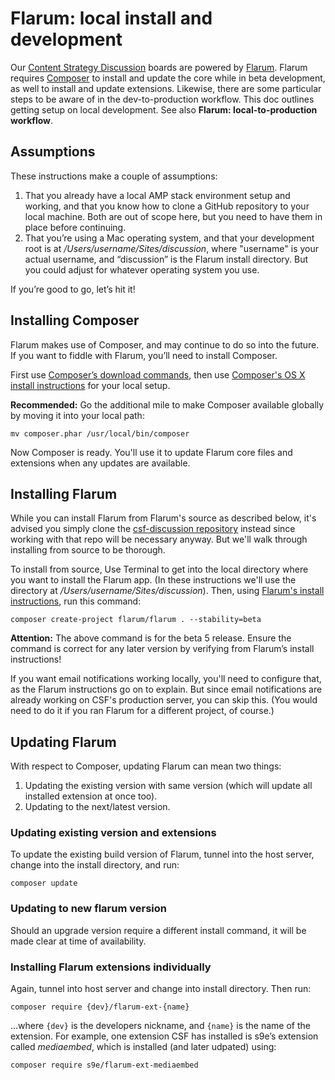 # Flarum: local install and development

Our [Content Strategy Discussion](https://discussion.csf.commuity) boards are powered by [Flarum](https://discuss.flarum.org/). Flarum requires [Composer](https://getcomposer.org) to install and update the core while in beta development, as well to install and update extensions. Likewise, there are some particular steps to be aware of in the dev-to-production workflow. This doc outlines getting setup on local development. See also **Flarum: local-to-production workflow**.

## Assumptions

These instructions make a couple of assumptions:

1. That you already have a local AMP stack environment setup and working, and that you know how to clone a GitHub repository to your local machine. Both are out of scope here, but you need to have them in place before continuing. 
2. That you’re using a Mac operating system, and that your development root is at _/Users/username/Sites/discussion_, where "username" is your actual username, and “discussion” is the Flarum install directory. But you could adjust for whatever operating system you use.

If you’re good to go, let’s hit it!

## Installing Composer

Flarum makes use of Composer, and may continue to do so into the future. If you want to fiddle with Flarum, you’ll need to install Composer.

First use [Composer’s download commands](https://getcomposer.org/download/), then use [Composer's OS X install instructions](https://getcomposer.org/doc/00-intro.md#installation-linux-unix-osx) for your local setup. 

**Recommended:** Go the additional mile to make Composer available globally by moving it into your local path:

`mv composer.phar /usr/local/bin/composer`

Now Composer is ready. You'll use it to update Flarum core files and extensions when any updates are available.

## Installing Flarum

While you can install Flarum from Flarum's source as described below, it's advised you simply clone the [csf-discussion repository](https://github.com/content-strategy-forum/csf-discussion) instead since working with that repo will be necessary anyway. But we'll walk through installing from source to be thorough.

To install from source, Use Terminal to get into the local directory where you want to install the Flarum app. (In these instructions we'll use the directory at _/Users/username/Sites/discussion_). Then, using [Flarum's install instructions](http://flarum.org/docs/installation/), run this command:

```
composer create-project flarum/flarum . --stability=beta
```

**Attention:** The above command is for the beta 5 release. Ensure the command is correct for any later version by verifying from Flarum’s install instructions!

If you want email notifications working locally, you'll need to configure that, as the Flarum instructions go on to explain. But since email notifications are already working on CSF's production server, you can skip this. (You would need to do it if you ran Flarum for a different project, of course.)

## Updating Flarum

With respect to Composer, updating Flarum can mean two things:

1. Updating the existing version with same version (which will update all installed extension at once too).
1. Updating to the next/latest version. 

### Updating existing version and extensions

To update the existing build version of Flarum, tunnel into the host server, change into the install directory, and run:

```
composer update
```

### Updating to new flarum version

Should an upgrade version require a different install command, it will be made clear at time of availability.

### Installing Flarum extensions individually

Again, tunnel into host server and change into install directory. Then run:

```
composer require {dev}/flarum-ext-{name}
```

...where `{dev}` is the developers nickname, and `{name}` is the name of the extension. For example, one extension CSF has installed is s9e’s extension called _mediaembed_, which is installed (and later udpated) using: 

```
composer require s9e/flarum-ext-mediaembed
```

